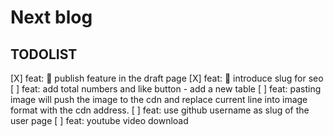 # Next blog

## TODOLIST

[X] feat: 🚀 publish feature in the draft page
[X] feat: 🚀 introduce slug for seo
[ ] feat: add total numbers and like button - add a new table 
[ ] feat: pasting image will push the image to the cdn and replace current line into image format with the cdn address.
[ ] feat: use github username as slug of the user page
[ ] feat: youtube video download